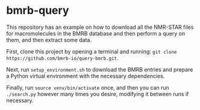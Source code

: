 # bmrb-query

This repository has an example on how to download all the NMR-STAR files for macromolecules in the
BMRB database and then perform a query on them, and then extract some data.

First, clone this project by opening a terminal and running: `git clone https://github.com/bmrb-io/query-bmrb.git`.

Next, run `setup_environment.sh` to download the BMRB entries and prepare a Python virtual environment
with the necessary dependencies.

Finally, run `source venv/bin/activate` once, and then you can run `./search.py` however many times you desire,
modifying it between runs if necessary.
